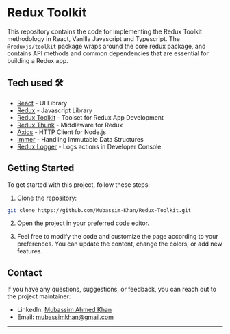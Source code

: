 # Redux Toolkit

This repository contains the code for implementing the Redux Toolkit methodology in React, Vanilla Javascript and Typescript. The `@reduxjs/toolkit` package wraps around the core redux package, and contains API methods and common dependencies that are essential for building a Redux app.

## Tech used 🛠️

- [React](https://reactjs.org/) - UI Library
- [Redux](https://redux.js.org/) - Javascript Library
- [Redux Toolkit](https://redux-toolkit.js.org/) - Toolset for Redux App Development
- [Redux Thunk](https://github.com/reduxjs/redux-thunk) - Middleware for Redux
- [Axios](https://axios-http.com/) - HTTP Client for Node.js
- [Immer](https://immerjs.github.io/immer/) - Handling Immutable Data Structures
- [Redux Logger](https://www.npmjs.com/package/redux-logger) - Logs actions in Developer Console

## Getting Started

To get started with this project, follow these steps:

1. Clone the repository:

```bash
git clone https://github.com/Mubassim-Khan/Redux-Toolkit.git
```

2. Open the project in your preferred code editor.

3. Feel free to modify the code and customize the page according to your preferences. You can update the content, change the colors, or add new features.

## Contact

If you have any questions, suggestions, or feedback, you can reach out to the project maintainer:

- LinkedIn: [Mubassim Ahmed Khan](https://www.linkedin.com/in/mubassim-ahmed-khan/)
- Email: [mubassimkhan@gmail.com](mailto:mubassimkhan@gmail.com)

---
